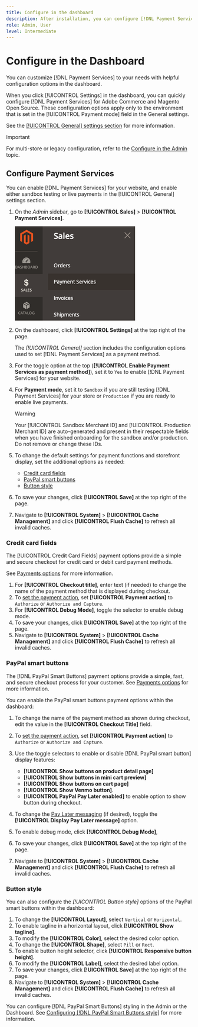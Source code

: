 ```yaml
---
title: Configure in the dashboard
description: After installation, you can configure [!DNL Payment Services] in the dashboard.
role: Admin, User
level: Intermediate
---
```

# Configure in the Dashboard

You can customize [!DNL Payment Services] to your needs with helpful configuration options in the dashboard.

When you click [!UICONTROL Settings] in the dashboard, you can quickly configure [!DNL Payment Services] for Adobe Commerce and Magento Open Source. These configuration options apply only to the environment that is set in the [!UICONTROL Payment mode] field in the General settings.

See the [[!UICONTROL General] settings section](#general-settings) for more information.

>[!IMPORTANT]
>
> For multi-store or legacy configuration, refer to the [Configure in the Admin](configure-admin.md) topic.

## Configure Payment Services

You can enable [!DNL Payment Services] for your website, and enable either sandbox testing or live payments in the [!UICONTROL General] settings section.

1. On the _Admin_ sidebar, go to **[!UICONTROL Sales]** > **[!UICONTROL Payment Services]**.

   ![Dashboard view](assets/payment-services-menu-small.png)

1. On the dashboard, click **[!UICONTROL Settings]** at the top right of the page.

   The _[!UICONTROL General]_ section includes the configuration options used to set [!DNL Payment Services] as a payment method.

1. For the toggle option at the top (**[!UICONTROL Enable Payment Services as payment method]**), set it to `Yes` to enable [!DNL Payment Services] for your website.

1. For **Payment mode**, set it to `Sandbox` if you are still testing [!DNL Payment Services] for your store or `Production` if you are ready to enable live payments.

   >[!WARNING]
   >
   >Your [!UICONTROL Sandbox Merchant ID] and [!UICONTROL Production Merchant ID] are auto-generated and present in their respectable fields when you have finished onboarding for the sandbox and/or production. Do not remove or change these IDs.

1. To change the default settings for payment functions and storefront display, set the additional options as needed:

   - [Credit card fields](#credit-card-fields)
   - [PayPal smart buttons](#paypal-smart-buttons)
   - [Button style](#button-style)

1. To save your changes, click **[!UICONTROL Save]** at the top right of the page.

1. Navigate to **[!UICONTROL System]** > **[!UICONTROL Cache Management]** and click **[!UICONTROL Flush Cache]** to refresh all invalid caches.

### Credit card fields

The [!UICONTROL Credit Card Fields] payment options provide a simple and secure checkout for credit card or debit card payment methods.

See [Payments options](payments-options.md#paypal-smart-buttons) for more information.

1. For **[!UICONTROL Checkout title]**, enter text (if needed) to change the name of the payment method that is displayed during checkout.
1. To [set the payment action](production.md#set-payment-services-as-payment-method), set **[!UICONTROL Payment action]** to `Authorize` or `Authorize and Capture`.
1. For **[!UICONTROL Debug Mode]**, toggle the selector to enable debug mode.
1. To save your changes, click **[!UICONTROL Save]** at the top right of the page.
1. Navigate to **[!UICONTROL System]** > **[!UICONTROL Cache Management]** and click **[!UICONTROL Flush Cache]** to refresh all invalid caches.

### PayPal smart buttons

The [!DNL PayPal Smart Buttons] payment options provide a simple, fast, and secure checkout process for your customer. See [Payments options](payments-options.md#paypal-smart-buttons) for more information.

You can enable the PayPal smart buttons payment options within the dashboard:

1. To change the name of the payment method as shown during checkout, edit the value in the **[!UICONTROL Checkout Title]** field.
1. To [set the payment action](production.md#set-payment-services-as-payment-method), set **[!UICONTROL Payment action]** to `Authorize` or `Authorize and Capture`.
1. Use the toggle selectors to enable or disable [!DNL PayPal smart button] display features:
   - **[!UICONTROL Show buttons on product detail page]**
   - **[!UICONTROL Show buttons in mini cart preview]**
   - **[!UICONTROL Show buttons on cart page]**
   - **[!UICONTROL Show Venmo button]**.
   - **[!UICONTROL PayPal Pay Later enabled]** to enable option to show button during checkout.

1. To change the [Pay Later messaging](payments-options.md#pay-later-button) (if desired), toggle the **[!UICONTROL Display Pay Later message]** option.
1. To enable debug mode, click **[!UICONTROL Debug Mode]**,  
1. To save your changes, click **[!UICONTROL Save]** at the top right of the page.
1. Navigate to **[!UICONTROL System]** > **[!UICONTROL Cache Management]** and click **[!UICONTROL Flush Cache]** to refresh all invalid caches.

### Button style

You can also configure the _[!UICONTROL Button style]_ options of the PayPal smart buttons within the dashboard:

1. To change the **[!UICONTROL Layout]**, select `Vertical` or `Horizontal`.
1. To enable tagline in a horizontal layout, click **[!UICONTROL Show tagline]**.
1. To modify the **[!UICONTROL Color]**, select the desired color option.
1. To change the **[!UICONTROL Shape]**, select `Pill` or `Rect`.
1. To enable button height selector, click **[!UICONTROL Responsive button height]**.
1. To modify the **[!UICONTROL Label]**, select the desired label option.
1. To save your changes, click **[!UICONTROL Save]** at the top right of the page.
1. Navigate to **[!UICONTROL System]** > **[!UICONTROL Cache Management]** and click **[!UICONTROL Flush Cache]** to refresh all invalid caches.

You can configure [!DNL PayPal Smart Buttons] styling in the Admin or the Dashboard. See [Configuring [!DNL PayPal Smart Buttons style]](configure-admin.md#configure-paypal-smart-button-styling) for more information.
